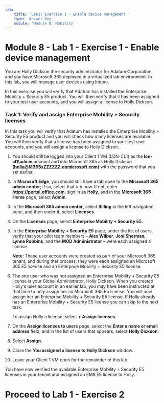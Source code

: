 ```yaml
---
lab:
    title: 'Lab1: Exercise 1 - Enable device management '
    type: 'Answer Key'
    module: 'Module 8: Mobility'
---
```


# Module 8 - Lab 1 - Exercise 1 - Enable device management


You are Holly Dickson the security administrator for Adatum Corporation, and you have Microsoft 365 deployed in a virtualized lab environment. In this lab, you will manage user devices using Intune.

In this exercise you will verify that Adatum has installed the Enterprise Mobility + Security E5 product. You will then verify that it has been assigned to your test user accounts, and you will assign a license to Holly Dickson.

### Task 1: Verify and assign Enterprise Mobility + Security licenses

In this task you will verify that Adatum has installed the Enterprise Mobility + Security E5 product and you will check how many licenses are available. You will then verify that a license has been assigned to your test user accounts, and you will assign a license to Holly Dickson.

1. You should still be logged into your Client 1 VM (LON-CL1) as the **lon-cl1\admin** account and into Microsoft 365 as Holly Dickson **(holly@M365xZZZZZZ.onmicrosoft.com)** with the password that you set earlier.

2. In **Microsoft Edge**, you should still have a tab open to the **Microsoft 365 admin center**; if so, select that tab now. If not, enter **https://portal.office.com**, sign in as **Holly**, and in the **Microsoft 365 Home** page, select **Admin**.

3. In the **Microsoft 365 admin center**, select **Billing** in the left navigation pane, and then under it, select **Licenses**.

4. On the **Licenses** page, select **Enterprise Mobility + Security E5.**

5. In the **Enterprise Mobility + Security E5** page, under the list of users, verify that your pilot team members – **Alex Wilber**, **Joni Sherman**, **Lynne Robbins**, and the **MOD Administrator** – were each assigned a license.

    **Note:** These user accounts were created as part of your Microsoft 365 tenant, and during that process, they were each assigned an Microsoft 365 E5 license and an Enterprise Mobility + Security E5 license.

6. The one user who was not assigned an Enterprise Mobility + Security E5 license is your Global Administrator, Holly Dickson. When you created Holly's user account in an earlier lab, you may have been instructed at that time to only assign her an Microsoft 365 E5 license. You will now assign her an Enterprise Mobility + Security E5 license.  If Holly already has an Enterprise Mobility + Security E5 license you can skip to the next task.

    To assign Holly a license, select **+ Assign licenses**.

7. On the **Assign licenses to users** page, select the **Enter a name or email address** field, and in the list of users that appears, select **Holly Dickson**.

8. Select **Assign**.

9. Close the **You assigned a license to Holly Dickson** window.

10. Leave your Client 1 VM open for the remainder of this lab.

You have now verified the available Enterprise Mobility + Security E5 licenses in your tenant and assigned an EMS E5 license to Holly.



# Proceed to Lab 1 - Exercise 2
